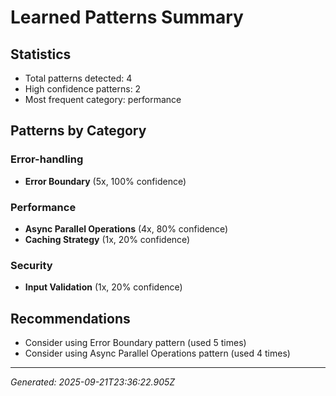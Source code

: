 # Learned Patterns Summary

## Statistics
- Total patterns detected: 4
- High confidence patterns: 2
- Most frequent category: performance

## Patterns by Category


### Error-handling
- **Error Boundary** (5x, 100% confidence)


### Performance
- **Async Parallel Operations** (4x, 80% confidence)
- **Caching Strategy** (1x, 20% confidence)


### Security
- **Input Validation** (1x, 20% confidence)


## Recommendations
- Consider using Error Boundary pattern (used 5 times)
- Consider using Async Parallel Operations pattern (used 4 times)

---
*Generated: 2025-09-21T23:36:22.905Z*
